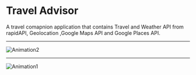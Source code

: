 # Travel Advisor

A travel comapnion application that contains Travel and Weather API from rapidAPI, Geolocation ,Google Maps API and Google Places API.

---

![Animation2](https://user-images.githubusercontent.com/106253049/180281208-714f5487-ffab-437e-b20d-b05ec730ed76.gif)

---

![Animation1](https://user-images.githubusercontent.com/106253049/180281153-494af899-8d6d-4914-b7d6-0c1f55af9849.gif)

